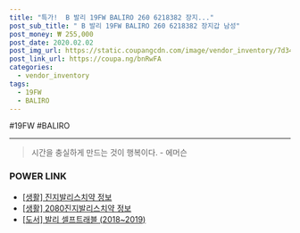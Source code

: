 ```yaml
--- 
title: "특가!  B 발리 19FW BALIRO 260 6218382 장지..." 
post_sub_title: " B 발리 19FW BALIRO 260 6218382 장지갑 남성" 
post_money: ₩ 255,000 
post_date: 2020.02.02 
post_img_url: https://static.coupangcdn.com/image/vendor_inventory/7d34/b13dc77def6b3c35e907ea543ad681458b09aa255a03f7690ae6dbe7abc5.jpg 
post_link_url: https://coupa.ng/bnRwFA 
categories: 
  - vendor_inventory 
tags: 
  - 19FW 
  - BALIRO 
--- 
```

  #19FW #BALIRO 
<hr> 

> 시간을 충실하게 만드는 것이 행복이다. - 에머슨 


### POWER LINK

* <a href="https://blog.naver.com/fasyy4321/221762313553" target="_blank"> [생활] 진지발리스치약 정보 </a>
* <a href="https://blog.naver.com/sakai111/221760288606" target="_blank"> [생활] 2080진지발리스치약 정보 </a>
* <a href="https://blog.naver.com/santokki14/221789425286" target="_blank">[도서] 발리 셀프트래블 (2018~2019)</a>
